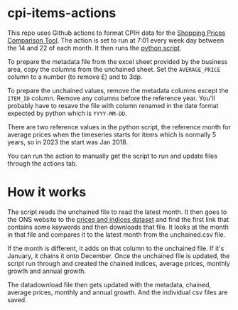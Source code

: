 # cpi-items-actions
This repo uses Github actions to format CPIH data for the [Shopping Prices Comparison Tool](https://www.ons.gov.uk/economy/inflationandpriceindices/articles/shoppingpricescomparisontool/2023-05-03). The action is set to run at 7:01 every week day between the 14 and 22 of each month. It then runs the [python script](https://github.com/henryjameslau/cpi-items-actions/blob/main/postprocess.py). 

To prepare the metadata file from the excel sheet provided by the business area, copy the columns from the unchained sheet. Set the `AVERAGE_PRICE` column to a number (to remove £) and to 3dp. 

To prepare the unchained values, remove the metadata columns except the `ITEM_ID` column. Remove any columns before the reference year. You'll probably have to resave the file with column renamed in the date format expected by python which is `YYYY-MM-DD`.

There are two reference values in the python script, the reference month for average prices when the timeseries starts for items which is normally 5 years, so in 2023 the start was Jan 2018.

You can run the action to manually get the script to run and update files through the actions tab.

# How it works
The script reads the unchained file to read the latest month. It then goes to the ONS website to the [prices and indices dataset](https://www.ons.gov.uk/economy/inflationandpriceindices/datasets/consumerpriceindicescpiandretailpricesindexrpiitemindicesandpricequotes) and find the first link that contains some keywords and then downloads that file. It looks at the month in that file and compares it to the latest month from the unchained.csv file. 

If the month is different, it adds on that column to the unchained file. If it's January, it chains it onto December. Once the unchained file is updated, the script run through and created the chained indices, average prices, monthly growth and annual growth. 

The datadownload file then gets updated with the metadata, chained, average prices, monthly and annual growth. And the individual csv files are saved. 
